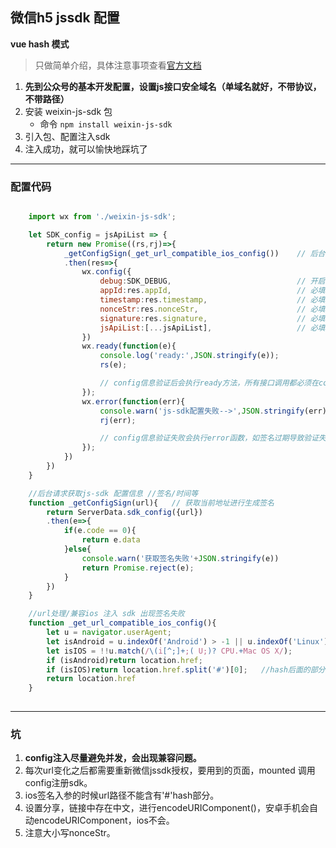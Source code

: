 ## 微信h5 jssdk 配置 

**vue hash 模式**  

> 只做简单介绍，具体注意事项查看[官方文档](https://mp.weixin.qq.com/wiki?t=resource/res_main&id=mp1421141115)


1. **先到公众号的基本开发配置，设置js接口安全域名（单域名就好，不带协议，不带路径）**   
2. 安装 weixin-js-sdk 包
    * 命令 `npm install weixin-js-sdk`
3. 引入包、配置注入sdk
4. 注入成功，就可以愉快地踩坑了

---

### 配置代码

```js

    import wx from './weixin-js-sdk';

    let SDK_config = jsApiList => {
        return new Promise((rs,rj)=>{
            _getConfigSign(_get_url_compatible_ios_config())    // 后台获取签名等其他配置信息/
            .then(res=>{
                wx.config({
                    debug:SDK_DEBUG,                            // 开启调试模式,调用的所有api的返回值会在客户端alert出来 bol
                    appId:res.appId,                            // 必填，公众号的唯一标识   str
                    timestamp:res.timestamp,                    // 必填，生成签名的时间戳 str
                    nonceStr:res.nonceStr,                      // 必填，生成签名的随机串 str
                    signature:res.signature,                    // 必填，签名   str
                    jsApiList:[...jsApiList],                   // 必填，需要使用的JS接口列表 arr
                })
                wx.ready(function(e){
                    console.log('ready:',JSON.stringify(e));
                    rs(e);

                    // config信息验证后会执行ready方法，所有接口调用都必须在config接口获得结果之后，config是一个客户端的异步操作，所以如果需要在页面加载时就调用相关接口，则须把相关接口放在ready函数中调用来确保正确执行。对于用户触发时才调用的接口，则可以直接调用，不需要放在ready函数中。
                });
                wx.error(function(err){
                    console.warn('js-sdk配置失败-->',JSON.stringify(err));
                    rj(err);

                    // config信息验证失败会执行error函数，如签名过期导致验证失败，具体错误信息可以打开config的debug模式查看，也可以在返回的res参数中查看，对于SPA可以在这里更新签名。
                }); 
            })
        })
    }

    //后台请求获取js-sdk 配置信息 //签名/时间等
    function _getConfigSign(url){   // 获取当前地址进行生成签名
        return ServerData.sdk_config({url})
        .then(e=>{
            if(e.code == 0){
                return e.data
            }else{
                console.warn('获取签名失败'+JSON.stringify(e))
                return Promise.reject(e);
            }
        })
    }

    //url处理/兼容ios 注入 sdk 出现签名失败
    function _get_url_compatible_ios_config(){
        let u = navigator.userAgent;
        let isAndroid = u.indexOf('Android') > -1 || u.indexOf('Linux') > -1; //android
        let isIOS = !!u.match(/\(i[^;]+;( U;)? CPU.+Mac OS X/);               //ios终端
        if (isAndroid)return location.href;
        if (isIOS)return location.href.split('#')[0];   //hash后面的部分如果带上ios中config会不对
        return location.href
    }
    
```

--- 
### 坑

1. **config注入尽量避免并发，会出现兼容问题。**
2. 每次url变化之后都需要重新微信jssdk授权，要用到的页面，mounted 调用config注册sdk。
3. ios签名入参的时候url路径不能含有'#'hash部分。
4. 设置分享，链接中存在中文，进行encodeURIComponent()，安卓手机会自动encodeURIComponent，ios不会。 
5. 注意大小写nonceStr。


